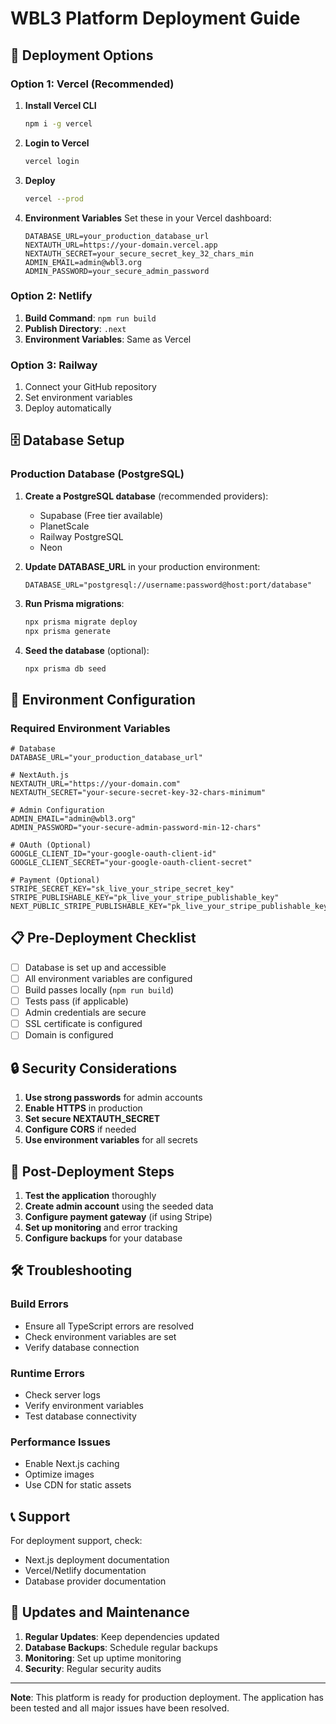 # WBL3 Platform Deployment Guide

## 🚀 Deployment Options

### Option 1: Vercel (Recommended)

1. **Install Vercel CLI**
   ```bash
   npm i -g vercel
   ```

2. **Login to Vercel**
   ```bash
   vercel login
   ```

3. **Deploy**
   ```bash
   vercel --prod
   ```

4. **Environment Variables**
   Set these in your Vercel dashboard:
   ```
   DATABASE_URL=your_production_database_url
   NEXTAUTH_URL=https://your-domain.vercel.app
   NEXTAUTH_SECRET=your_secure_secret_key_32_chars_min
   ADMIN_EMAIL=admin@wbl3.org
   ADMIN_PASSWORD=your_secure_admin_password
   ```

### Option 2: Netlify

1. **Build Command**: `npm run build`
2. **Publish Directory**: `.next`
3. **Environment Variables**: Same as Vercel

### Option 3: Railway

1. Connect your GitHub repository
2. Set environment variables
3. Deploy automatically

## 🗄️ Database Setup

### Production Database (PostgreSQL)

1. **Create a PostgreSQL database** (recommended providers):
   - Supabase (Free tier available)
   - PlanetScale
   - Railway PostgreSQL
   - Neon

2. **Update DATABASE_URL** in your production environment:
   ```
   DATABASE_URL="postgresql://username:password@host:port/database"
   ```

3. **Run Prisma migrations**:
   ```bash
   npx prisma migrate deploy
   npx prisma generate
   ```

4. **Seed the database** (optional):
   ```bash
   npx prisma db seed
   ```

## 🔧 Environment Configuration

### Required Environment Variables

```env
# Database
DATABASE_URL="your_production_database_url"

# NextAuth.js
NEXTAUTH_URL="https://your-domain.com"
NEXTAUTH_SECRET="your-secure-secret-key-32-chars-minimum"

# Admin Configuration
ADMIN_EMAIL="admin@wbl3.org"
ADMIN_PASSWORD="your-secure-admin-password-min-12-chars"

# OAuth (Optional)
GOOGLE_CLIENT_ID="your-google-oauth-client-id"
GOOGLE_CLIENT_SECRET="your-google-oauth-client-secret"

# Payment (Optional)
STRIPE_SECRET_KEY="sk_live_your_stripe_secret_key"
STRIPE_PUBLISHABLE_KEY="pk_live_your_stripe_publishable_key"
NEXT_PUBLIC_STRIPE_PUBLISHABLE_KEY="pk_live_your_stripe_publishable_key"
```

## 📋 Pre-Deployment Checklist

- [ ] Database is set up and accessible
- [ ] All environment variables are configured
- [ ] Build passes locally (`npm run build`)
- [ ] Tests pass (if applicable)
- [ ] Admin credentials are secure
- [ ] SSL certificate is configured
- [ ] Domain is configured

## 🔒 Security Considerations

1. **Use strong passwords** for admin accounts
2. **Enable HTTPS** in production
3. **Set secure NEXTAUTH_SECRET**
4. **Configure CORS** if needed
5. **Use environment variables** for all secrets

## 🚦 Post-Deployment Steps

1. **Test the application** thoroughly
2. **Create admin account** using the seeded data
3. **Configure payment gateway** (if using Stripe)
4. **Set up monitoring** and error tracking
5. **Configure backups** for your database

## 🛠️ Troubleshooting

### Build Errors
- Ensure all TypeScript errors are resolved
- Check environment variables are set
- Verify database connection

### Runtime Errors
- Check server logs
- Verify environment variables
- Test database connectivity

### Performance Issues
- Enable Next.js caching
- Optimize images
- Use CDN for static assets

## 📞 Support

For deployment support, check:
- Next.js deployment documentation
- Vercel/Netlify documentation
- Database provider documentation

## 🔄 Updates and Maintenance

1. **Regular Updates**: Keep dependencies updated
2. **Database Backups**: Schedule regular backups
3. **Monitoring**: Set up uptime monitoring
4. **Security**: Regular security audits

---

**Note**: This platform is ready for production deployment. The application has been tested and all major issues have been resolved.